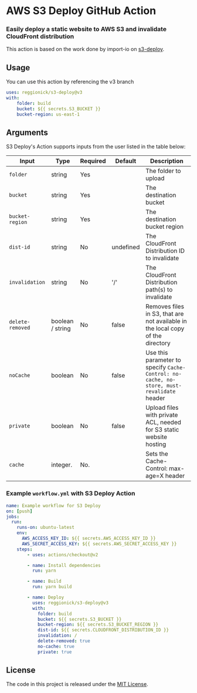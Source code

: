 # AWS S3 Deploy GitHub Action

### Easily deploy a static website to AWS S3 and invalidate CloudFront distribution

This action is based on the work done by import-io on [s3-deploy](https://www.npmjs.com/package/s3-deploy).

## Usage

You can use this action by referencing the v3 branch

```yaml
uses: reggionick/s3-deploy@v3
with:
    folder: build
    bucket: ${{ secrets.S3_BUCKET }}
    bucket-region: us-east-1
```

## Arguments

S3 Deploy's Action supports inputs from the user listed in the table below:

Input              | Type             | Required | Default      | Description
------------------ | ---------------- | -------- | ------------ | -----------
| `folder`         | string           | Yes      |              | The folder to upload 
| `bucket`         | string           | Yes      |              | The destination bucket 
| `bucket-region`  | string           | Yes      |              | The destination bucket region
| `dist-id`        | string           | No       | undefined    | The CloudFront Distribution ID to invalidate
| `invalidation`   | string           | No       | '/'          | The CloudFront Distribution path(s) to invalidate
| `delete-removed` | boolean / string | No       | false        | Removes files in S3, that are not available in the local copy of the directory 
| `noCache`        | boolean          | No       | false        | Use this parameter to specify `Cache-Control: no-cache, no-store, must-revalidate` header 
| `private`        | boolean          | No       | false        | Upload files with private ACL, needed for S3 static website hosting
| `cache`          | integer.         | No.      |              | Sets the Cache-Control: max-age=X header


### Example `workflow.yml` with S3 Deploy Action

```yaml
name: Example workflow for S3 Deploy
on: [push]
jobs:
  run:
    runs-on: ubuntu-latest
    env:
      AWS_ACCESS_KEY_ID: ${{ secrets.AWS_ACCESS_KEY_ID }}
      AWS_SECRET_ACCESS_KEY: ${{ secrets.AWS_SECRET_ACCESS_KEY }}
    steps:
        - uses: actions/checkout@v2

        - name: Install dependencies
          run: yarn

        - name: Build
          run: yarn build

        - name: Deploy
          uses: reggionick/s3-deploy@v3
          with:
            folder: build
            bucket: ${{ secrets.S3_BUCKET }}
            bucket-region: ${{ secrets.S3_BUCKET_REGION }}
            dist-id: ${{ secrets.CLOUDFRONT_DISTRIBUTION_ID }}
            invalidation: /
            delete-removed: true
            no-cache: true
            private: true
```

## License

The code in this project is released under the [MIT License](LICENSE).

